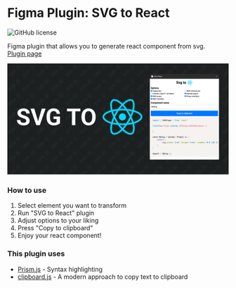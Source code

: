 # Figma Plugin: SVG to React
![GitHub license](https://img.shields.io/github/license/yet3/figma-svg-to-react?style=flat)

Figma plugin that allows you to generate react component from svg.
<br>
[Plugin page](https://www.figma.com/community/plugin/1139659790182545298)

![Banner](./public/banner.png)


### How to use
1. Select element you want to transform
2. Run "SVG to React" plugin
3. Adjust options to your liking
4. Press "Copy to clipboard"
5. Enjoy your react component!

### This plugin uses
- [Prism.js](https://prismjs.com/) - Syntax highlighting
- [clipboard.js](https://clipboardjs.com/) - A modern approach to copy text to clipboard
